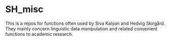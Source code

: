 # SH_misc

This is a repos for functions often used by Siva Kalyan and Hedvig Skirgård. They mainly concern linguistic data manipulation and related convenient functions to academic research.
